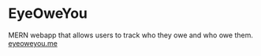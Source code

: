 # EyeOweYou
MERN webapp that allows users to track who they owe and who owe them.
[eyeoweyou.me](eyeoweyou.me)
